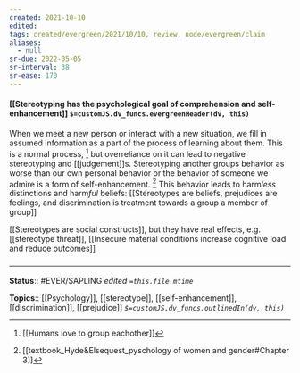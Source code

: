 ```yaml
---
created: 2021-10-10
edited: 
tags: created/evergreen/2021/10/10, review, node/evergreen/claim
aliases:
  - null
sr-due: 2022-05-05
sr-interval: 38
sr-ease: 170
---
```


#### [[Stereotyping has the psychological goal of comprehension and self-enhancement]] `$=customJS.dv_funcs.evergreenHeader(dv, this)`

When we meet a new person or interact with a new situation, we fill in assumed information as a part of the process of learning about them. This is a normal process, [^1] but overreliance on it can lead to negative stereotyping and [[judgement]]s. Stereotyping another groups behavior as worse than our own personal behavior or the behavior of someone we admire is a form of self-enhancement. [^2]  This behavior leads to harm*less* distinctions and harm*ful* beliefs:
[[Stereotypes are beliefs, prejudices are feelings, and discrimination is treatment towards a group a member of group]]

[^1]: [[Humans love to group eachother]]
[^2]: [[textbook_Hyde&Elsequest_pyschology of women and gender#Chapter 3]]

[[Stereotypes are social constructs]], but they have real effects, e.g. [[stereotype threat]], [[Insecure material conditions increase cognitive load and reduce outcomes]]

### <hr class="footnote"/>

**Status**:: #EVER/SAPLING 
*edited `=this.file.mtime`*

**Topics**:: [[Psychology]], [[stereotype]], [[self-enhancement]], [[discrimination]], [[prejudice]]
*`$=customJS.dv_funcs.outlinedIn(dv, this)`*
